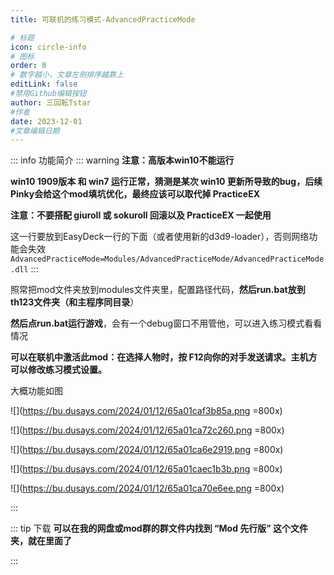 ```yaml
---
title: 可联机的练习模式-AdvancedPracticeMode

# 标题
icon: circle-info
# 图标
order: 8
# 数字越小，文章左侧排序越靠上
editLink: false
#禁用Github编辑按钮
author: 三回転Tstar
#作者
date: 2023-12-01
#文章编辑日期
---
```



::: info 功能简介
::: warning
**注意：高版本win10不能运行**

**win10 1909版本 和 win7 运行正常，猜测是某次 win10 更新所导致的bug，后续Pinky会给这个mod填坑优化，最终应该可以取代掉 PracticeEX**

**注意：不要搭配 giuroll 或 sokuroll 回滚以及 PracticeEX 一起使用**

这一行要放到EasyDeck一行的下面（或者使用新的d3d9-loader），否则网络功能会失效
`AdvancedPracticeMode=Modules/AdvancedPracticeMode/AdvancedPracticeMode.dll`
:::


照常把mod文件夹放到modules文件夹里，配置路径代码，**然后run.bat放到th123文件夹（和主程序同目录**）

**然后点run.bat运行游戏**，会有一个debug窗口不用管他，可以进入练习模式看看情况

**可以在联机中激活此mod：在选择人物时，按 F12向你的对手发送请求。主机方可以修改练习模式设置。**

大概功能如图

![](https://bu.dusays.com/2024/01/12/65a01caf3b85a.png =800x)

![](https://bu.dusays.com/2024/01/12/65a01ca72c260.png =800x)

![](https://bu.dusays.com/2024/01/12/65a01ca6e2919.png =800x)

![](https://bu.dusays.com/2024/01/12/65a01caec1b3b.png =800x)

![](https://bu.dusays.com/2024/01/12/65a01ca70e6ee.png =800x)

::: 

::: tip 下载
**可以在我的网盘或mod群的群文件内找到 “Mod 先行版” 这个文件夹，就在里面了**

:::
